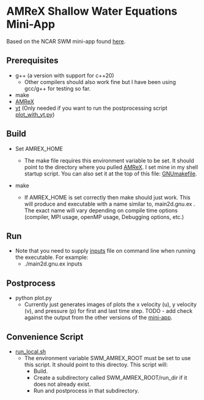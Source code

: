 # AMReX Shallow Water Equations Mini-App

Based on the NCAR SWM mini-app found [here](https://github.com/NCAR/SWM). 

## Prerequisites
 - g++ (a version with support for c++20)
    - Other compilers should also work fine but I have been using gcc/g++ for testing so far.
 - make
 - [AMReX](https://github.com/AMReX-Codes/amrex)
 - [yt](https://yt-project.org/) (Only needed if you want to run the postprocessing script [plot_with_yt.py](plot_with_yt.py))

## Build

- Set AMREX_HOME
  - The make file requires this environment variable to be set. It should point to the directory where you pulled [AMReX](https://github.com/AMReX-Codes/amrex). I set mine in my shell startup script. You can also set it at the top of this file: [GNUmakefile](./GNUmakefile).

- make
    - If AMREX_HOME is set correctly then make should just work. This will produce and executable with a name similar to, main2d.gnu.ex . The exact name will vary depending on compile time options (compiler, MPI usage, openMP usage, Debugging options, etc.)

## Run
- Note that you need to supply [inputs](./inputs) file on command line when running the executable. For example:
    - ./main2d.gnu.ex inputs


## Postprocess
- python plot.py
    - Currently just generates images of plots the x velocity (u), y velocity (v), and pressure (p) for first and last time step. TODO - add check against the output from the other versions of the [mini-app](https://github.com/NCAR/SWM).


## Convenience Script
- [run_local.sh](./run_local.sh)
    - The environment variable SWM_AMREX_ROOT must be set to use this script. It should point to this directoy. This script will: 
        - Build. 
        - Create a subdirectory called SWM_AMREX_ROOT/run_dir if it does not already exist. 
        - Run and postprocess in that subdirectory. 
